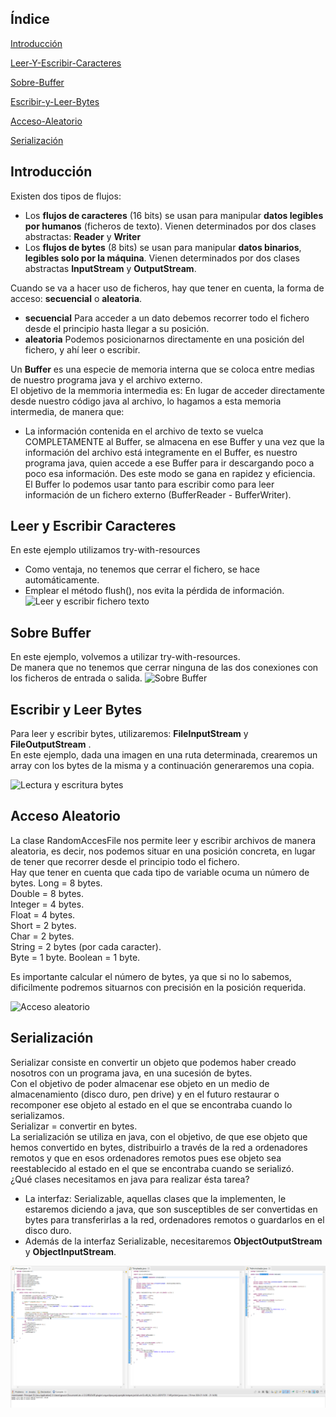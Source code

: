 ## Índice
[Introducción](#introducción)  

[Leer-Y-Escribir-Caracteres](#leer-y-escribir-caracteres)  

[Sobre-Buffer](#sobre-buffer)

[Escribir-y-Leer-Bytes](#escribir-y-leer-bytes)  

[Acceso-Aleatorio](#acceso-aleatorio)  

[Serialización](#serialización)


## Introducción  
Existen dos tipos de flujos:  

- Los __flujos de caracteres__ (16 bits) se usan para manipular __datos legibles por humanos__ (ficheros de texto). Vienen determinados por dos clases abstractas: __Reader__ y __Writer__  
- Los __flujos de bytes__ (8 bits) se usan para manipular __datos binarios__, __legibles solo por la máquina__. Vienen determinados por dos clases abstractas __InputStream__ y __OutputStream__.  

Cuando se va a hacer uso de ficheros, hay que tener en cuenta, la forma de acceso: __secuencial__ o __aleatoria__.  
- __secuencial__ Para acceder a un dato debemos recorrer todo el fichero desde el principio hasta llegar a su posición.  
- __aleatoria__ Podemos posicionarnos directamente en una posición del fichero, y ahí leer o escribir.  

Un __Buffer__ es una especie de memoria interna que se coloca entre medias de nuestro programa java y el archivo externo.  
El objetivo de la memmoria intermedia es: En lugar de acceder directamente desde nuestro código java al archivo, lo hagamos a esta memoria intermedia, de manera que:  
- La información contenida en el archivo de texto se vuelca COMPLETAMENTE al Buffer, se almacena en ese Buffer y una vez que la información del archivo está integramente en el Buffer, es nuestro programa java, quien accede a ese Buffer para ir descargando poco a poco esa información. Des este modo se gana en rapidez y eficiencia.  
El Buffer lo podemos usar tanto para escribir como para leer información de un fichero externo (BufferReader - BufferWriter).  
## Leer y Escribir Caracteres
En este ejemplo utilizamos try-with-resources  
- Como ventaja, no tenemos que cerrar el fichero, se hace automáticamente.
- Emplear el método flush(), nos evita la pérdida de información.
![Leer y escribir fichero texto](img/LeerYEscribirFicherosTexto.PNG)  

## Sobre Buffer  
En este ejemplo, volvemos a utilizar try-with-resources.  
De manera que no tenemos que cerrar ninguna de las dos conexiones con los ficheros de entrada o salida.
![Sobre Buffer](img/BufferedReaderYBufferedWriter.PNG)  

## Escribir y Leer Bytes  
Para leer y escribir bytes, utilizaremos: __FileInputStream__ y __FileOutputStream__ .  
En este ejemplo, dada una imagen en una ruta determinada, crearemos un array con los bytes de la misma y a continuación generaremos una copia.  

![Lectura y escritura bytes](img/LeerYEscribirBytes.PNG)  

## Acceso Aleatorio  
La clase RandomAccesFile nos permite leer y escribir archivos de manera aleatoria, es decir, nos podemos situar en una posición concreta, en lugar de tener que recorrer desde el principio todo el fichero.  
Hay que tener en cuenta que cada tipo de variable ocuma un número de bytes.
Long = 8 bytes.  
Double = 8 bytes.  
Integer = 4 bytes.  
Float = 4 bytes.  
Short = 2 bytes.  
Char = 2 bytes.  
String = 2 bytes (por cada caracter).  
Byte = 1 byte.
Boolean = 1 byte.  

Es importante calcular el número de bytes, ya que si no lo sabemos, dificilmente podremos situarnos con precisión en la posición requerida.  


![Acceso aleatorio](img/RandomAccessFile.PNG)  

## Serialización  

Serializar consiste en convertir un objeto que podemos haber creado nosotros con un programa java, en una sucesión de bytes.  
Con el objetivo de poder almacenar ese objeto en un medio de almacenamiento (disco duro, pen drive) y en el futuro restaurar o recomponer ese objeto al estado en el que se encontraba cuando lo serializamos.  
Serializar = convertir en bytes.  
La serialización se utiliza en java, con el objetivo, de que ese objeto que hemos convertido en bytes, distribuirlo a través de la red a ordenadores remotos y que en esos ordenadores remotos pues ese objeto sea reestablecido al estado en el que se encontraba cuando se serializó.  
¿Qué clases necesitamos en java para realizar ésta tarea?  
- La interfaz: Serializable, aquellas clases que la implementen, le estaremos diciendo a java, que son susceptibles de ser convertidas en bytes para transferirlas a la red, ordenadores remotos o guardarlos en el disco duro.  
- Además de la interfaz Serializable, necesitaremos __ObjectOutputStream__ y __ObjectInputStream__.


![Serializacion](img/Serialización.PNG)  
  





